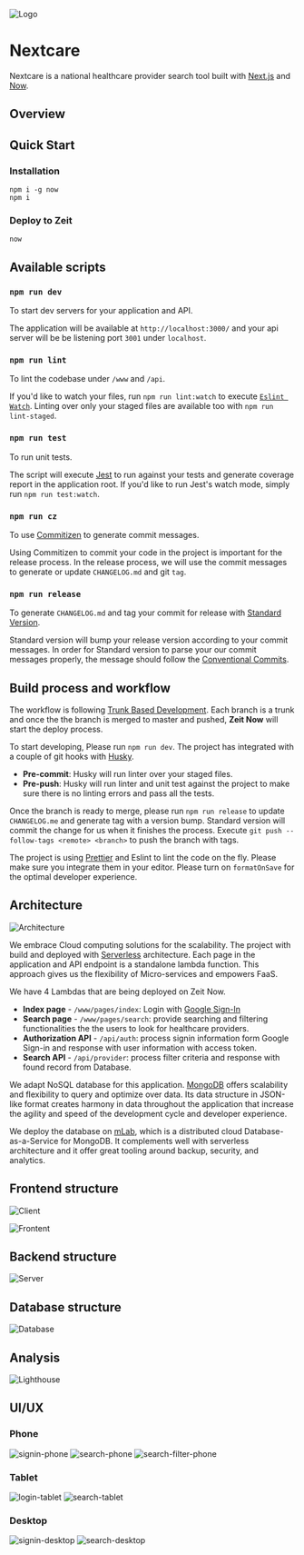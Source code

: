 ![](./documentation/images/logo.png?raw=true 'Logo')

# Nextcare

Nextcare is a national healthcare provider search tool built with [Next.js](https://nextjs.org/) and [Now](https://zeit.co/now).

## Overview

## Quick Start

### Installation

```
npm i -g now
npm i
```

### Deploy to Zeit

```
now
```

## Available scripts

### `npm run dev`

To start dev servers for your application and API.

The application will be available at `http://localhost:3000/` and your api server will be be listening port `3001` under `localhost`.

### `npm run lint`

To lint the codebase under `/www` and `/api`.

If you'd like to watch your files, run `npm run lint:watch` to execute [`Eslint Watch`](https://github.com/rizowski/eslint-watch). Linting over only your staged files are available too with `npm run lint-staged`.

### `npm run test`

To run unit tests.

The script will execute [Jest](https://jestjs.io/) to run against your tests and generate coverage report in the application root. If you'd like to run Jest's watch mode, simply run `npm run test:watch`.

### `npm run cz`

To use [Commitizen](http://commitizen.github.io/cz-cli) to generate commit messages.

Using Commitizen to commit your code in the project is important for the release process. In the release process, we will use the commit messages to generate or update `CHANGELOG.md` and git `tag`.

### `npm run release`

To generate `CHANGELOG.md` and tag your commit for release with [Standard Version](https://github.com/conventional-changelog/standard-version).

Standard version will bump your release version according to your commit messages. In order for Standard version to parse your our commit messages properly, the message should follow the [Conventional Commits](https://www.conventionalcommits.org/en/v1.0.0-beta.4/).

## Build process and workflow

The workflow is following [Trunk Based Development](https://trunkbaseddevelopment.com/). Each branch is a trunk and once the the branch is merged to master and pushed, **Zeit Now** will start the deploy process.

To start developing, Please run `npm run dev`. The project has integrated with a couple of git hooks with [Husky](https://github.com/typicode/husky).

- **Pre-commit**: Husky will run linter over your staged files.
- **Pre-push**: Husky will run linter and unit test against the project to make sure there is no linting errors and pass all the tests.

Once the branch is ready to merge, please run `npm run release` to update `CHANGELOG.me` and generate tag with a version bump. Standard version will commit the change for us when it finishes the process. Execute `git push --follow-tags <remote> <branch>` to push the branch with tags.

The project is using [Prettier](https://prettier.io/) and Eslint to lint the code on the fly. Please make sure you integrate them in your editor. Please turn on `formatOnSave` for the optimal developer experience.

## Architecture

![Architecture](./documentation/images/architecture.png?raw=true 'Architecture')

We embrace Cloud computing solutions for the scalability. The project with build and deployed with [Serverless](https://en.wikipedia.org/wiki/Serverless_computing) architecture. Each page in the application and API endpoint is a standalone lambda function. This approach gives us the flexibility of Micro-services and empowers FaaS.

We have 4 Lambdas that are being deployed on Zeit Now.

- **Index page** - `/www/pages/index`: Login with [Google Sign-In](https://developers.google.com/identity/)
- **Search page** - `/www/pages/search`: provide searching and filtering functionalities the the users to look for healthcare providers.
- **Authorization API** - `/api/auth`: process signin information form Google Sign-in and response with user information with access token.
- **Search API** - `/api/provider`: process filter criteria and response with found record from Database.

We adapt NoSQL database for this application. [MongoDB](https://www.mongodb.com) offers scalability and flexibility to query and optimize over data. Its data structure in JSON-like format creates harmony in data throughout the application that increase the agility and speed of the development cycle and developer experience.

We deploy the database on [mLab](https://mlab.com/), which is a distributed cloud Database-as-a-Service for MongoDB. It complements well with serverless architecture and it offer great tooling around backup, security, and analytics.

## Frontend structure

![Client](./documentation/images/client.png?raw=true 'Client')

![Frontent](./documentation/images/frontend-structure.png?raw=true 'Frontend')

## Backend structure

![Server](./documentation/images/server.png?raw=true 'Server')

## Database structure

![Database](./documentation/images/database.png?raw=true 'Database')

## Analysis

![Lighthouse](./documentation/images/lighthouse.png?raw=true 'Lighthouse')

## UI/UX

### Phone

![signin-phone](./documentation/images/signin-phone.png?raw=true 'signin-phone')
![search-phone](./documentation/images/search-phone.png?raw=true 'search-phone')
![search-filter-phone](./documentation/images/search-filter-phone.png?raw=true 'search-filter-phone')

### Tablet

![login-tablet](./documentation/images/login-tablet.png?raw=true 'signin-tablet')
![search-tablet](./documentation/images/search-tablet.png?raw=true 'search-tablet')

### Desktop

![signin-desktop](./documentation/images/signin-desktop.png?raw=true 'signin-desktop')
![search-desktop](./documentation/images/search-desktop.png?raw=true 'search-desktop')
